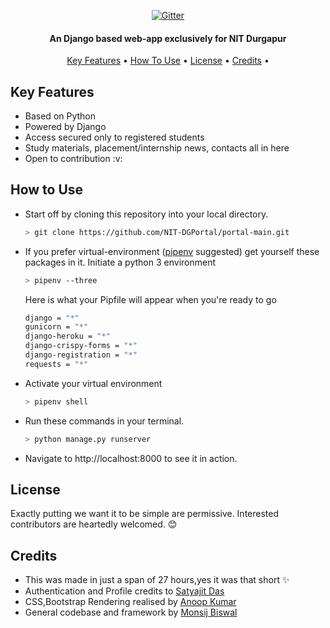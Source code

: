 <p align="center">
  <a href="https://github.com/NIT-DGPortal/portal-main/blob/master/pro1/badge.png">
    <img src="https://github.com/NIT-DGPortal/portal-main/blob/master/pro1/badge.png"
         alt="Gitter">
  </a>
  <h4 align="center">An Django based web-app exclusively for NIT Durgapur</h4>
</p>
<p align="center">
  <a href="#key-features">Key Features</a> •
  <a href="#how-to-use">How To Use</a> •
  <a href="#license">License</a> •
  <a href="#credits">Credits</a> •
</p>


## Key Features
<ul>
  <li> Based on Python</li>
  <li> Powered by Django</li>
  <li> Access secured only to registered students </li>
  <li> Study materials, placement/internship news, contacts all in here</li>
  <li> Open to contribution :v:</li>
</ul>
  
## How to Use

* Start off by cloning this repository into your local directory.
  
  ```bash
  > git clone https://github.com/NIT-DGPortal/portal-main.git 
  ```

* If you prefer virtual-environment ([pipenv](https://pipenv.readthedocs.io/) suggested) get yourself these packages in it. 
  Initiate a python 3 environment
  
  ```bash
  > pipenv --three 
  ```

  Here is what your Pipfile will appear when you're ready to go

  ```bash
  django = "*"
  gunicorn = "*" 
  django-heroku = "*"
  django-crispy-forms = "*"
  django-registration = "*"
  requests = "*"
  ```
* Activate your virtual environment
  
  ```bash
  > pipenv shell
  ```

* Run these commands in your terminal.

  ```bash
  > python manage.py runserver
  ```
  
* Navigate to http://localhost:8000 to see it in action.
## License

Exactly putting we want it to be simple are permissive. Interested contributors are heartedly welcomed. :blush: 
## Credits

* This was made in just a span of 27 hours,yes it was that short :sparkles:
* Authentication and Profile credits to [Satyajit Das](https://github.com/r3trd)
* CSS,Bootstrap Rendering realised by [Anoop Kumar](https://github.com/anoop1311)
* General codebase and framework by [Monsij Biswal](https://github.com/monsij)


